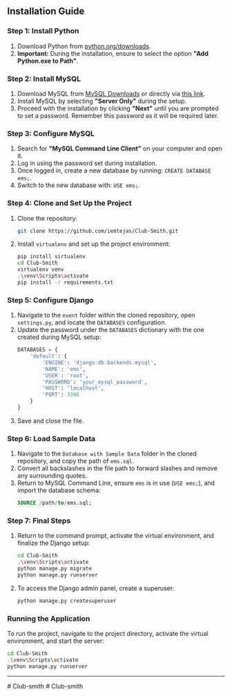 

## Installation Guide

### Step 1: Install Python
1. Download Python from [python.org/downloads](https://www.python.org/downloads/).
2. **Important:** During the installation, ensure to select the option **"Add Python.exe to Path"**.

### Step 2: Install MySQL
1. Download MySQL from [MySQL Downloads](https://dev.mysql.com/downloads/installer/) or directly via [this link](https://dev.mysql.com/downloads/file/?id=528489).
2. Install MySQL by selecting **"Server Only"** during the setup.
3. Proceed with the installation by clicking **"Next"** until you are prompted to set a password. Remember this password as it will be required later.

### Step 3: Configure MySQL
1. Search for **"MySQL Command Line Client"** on your computer and open it.
2. Log in using the password set during installation.
3. Once logged in, create a new database by running: `CREATE DATABASE ems;`.
4. Switch to the new database with: `USE ems;`.

### Step 4: Clone and Set Up the Project
1. Clone the repository:
   ```bash
   git clone https://github.com/iemtejas/Club-Smith.git
   ```
2. Install `virtualenv` and set up the project environment:
   ```bash
   pip install virtualenv
   cd Club-Smith
   virtualenv venv
   .\venv\Scripts\activate
   pip install -r requirements.txt
   ```

### Step 5: Configure Django
1. Navigate to the `event` folder within the cloned repository, open `settings.py`, and locate the `DATABASES` configuration.
2. Update the password under the `DATABASES` dictionary with the one created during MySQL setup:
   ```python
   DATABASES = {
       'default': {
           'ENGINE': 'django.db.backends.mysql',
           'NAME': 'ems',
           'USER': 'root',
           'PASSWORD': 'your_mysql_password',
           'HOST': 'localhost',
           'PORT': 3306
       }
   }
   ```
3. Save and close the file.

### Step 6: Load Sample Data
1. Navigate to the `Database with Sample Data` folder in the cloned repository, and copy the path of `ems.sql`.
2. Convert all backslashes in the file path to forward slashes and remove any surrounding quotes.
3. Return to MySQL Command Line, ensure `ems` is in use (`USE ems;`), and import the database schema:
   ```sql
   SOURCE /path/to/ems.sql;
   ```

### Step 7: Final Steps
1. Return to the command prompt, activate the virtual environment, and finalize the Django setup:
   ```bash
   cd Club-Smith
   .\venv\Scripts\activate
   python manage.py migrate
   python manage.py runserver
   ```
2. To access the Django admin panel, create a superuser:
   ```bash
   python manage.py createsuperuser
   ```

### Running the Application
To run the project, navigate to the project directory, activate the virtual environment, and start the server:
```bash
cd Club-Smith
.\venv\Scripts\activate
python manage.py runserver
```

---

#   C l u b - s m i t h  
 #   C l u b - s m i t h  
 